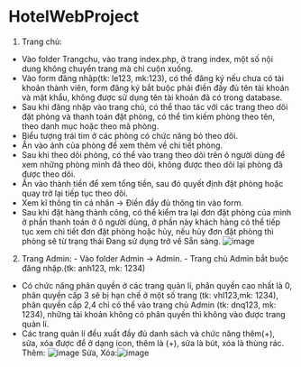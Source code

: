 # HotelWebProject
1. Trang chủ:
- Vào folder Trangchu, vào trang index.php, ở trang index, một số nội dung không chuyển trang mà chỉ cuộn xuống.
- Vào form đăng nhập(tk: le123, mk:123), có thể đăng ký nếu chưa có tài khoản thành viên, form đăng ký bắt buộc phải điền đầy đủ tên tài khoản và mật khẩu, không được sử dụng tên tài khoản đã có trong database.
- Sau khi đăng nhập vào trang chủ, có thể thao tác với các trang theo dõi đặt phòng và thanh toán đặt phòng, có thể tìm kiếm phòng theo tên, theo danh mục hoặc theo mã phòng.
- Biểu tượng trái tim ở các phòng có chức năng bỏ theo dõi.
- Ấn vào ảnh của phòng để xem thêm về chi tiết phòng.
- Sau khi theo dõi phòng, có thể vào trang theo dõi trên ô người dùng để xem những phòng mình đã theo dõi, không được theo dõi lại phòng đã được theo dõi.
- Ấn vào thành tiền để xem tổng tiền, sau đó quyết định đặt phòng hoặc quay trở lại tiếp tục theo dõi.
- Xem kĩ thông tin cá nhân -> Điền đầy đủ thông tin vào form.
- Sau khi đặt hàng thành công, có thể kiểm tra lại đơn đặt phòng của mình ở phần thanh toán ở ô người dùng, ở phần này khách hàng có thể tiếp tục xem chi tiết đơn đặt phòng hoặc hủy, nếu hủy đơn đặt phòng thì phòng sẽ từ trạng thái Đang sử dụng trở về Sẵn sàng.
![image](https://github.com/user-attachments/assets/f2451018-5e91-4b88-8fc2-134e6e68c162)
2. Trang Admin: - Vào folder Admin -> Admin. - Trang chủ Admin bắt buộc đăng nhập.(tk: anh123, mk: 1234)
- Có chức năng phân quyền ở các trang quản lí, phân quyền cao nhất là 0, phân quyền cấp 3 sẽ bị hạn chế ở một số trang (tk: vhl123,mk: 1234), phân quyền cấp 2,4 chỉ có thể vào trang chủ Admin (tk: dnq123, mk: 1234), những tài khoản không có phân quyền thì không vào được trang quản lí.
- Các trang quản lí đều xuất đầy đủ danh sách và chức năng thêm(+), sửa, xóa được để ở dạng icon, thêm là (+), sửa là bút, xóa là thùng rác.
Thêm: ![image](https://github.com/user-attachments/assets/1b7394a1-8edf-4283-a10d-47cf5f8db6e3)
Sửa, Xóa:![image](https://github.com/user-attachments/assets/7da0694d-c264-434f-85b9-64d62de3b90d)
